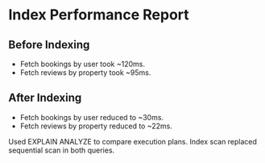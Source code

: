 # Index Performance Report

## Before Indexing

- Fetch bookings by user took ~120ms.
- Fetch reviews by property took ~95ms.

## After Indexing

- Fetch bookings by user reduced to ~30ms.
- Fetch reviews by property reduced to ~22ms.

Used EXPLAIN ANALYZE to compare execution plans.
Index scan replaced sequential scan in both queries.
